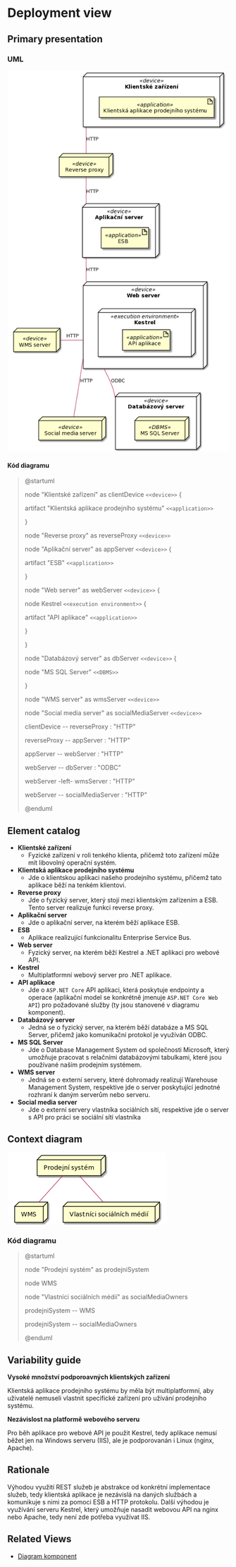 # Deployment view
## Primary presentation
### UML
![Deployment diagram](../assets/prodejni_system_deployment_diagram.png "Deployment diagram prodejního systému")

#### **Kód diagramu**
> @startuml
>
> node "Klientské zařízení" as clientDevice `<<device>>` {
>
> artifact "Klientská aplikace prodejního systému" `<<application>>`
>
> }
>
> node "Reverse proxy" as reverseProxy `<<device>>`
>
> node "Aplikační server" as appServer `<<device>>` {
>
> artifact "ESB" `<<application>>`
>
> }
>
> node "Web server" as webServer `<<device>>` {
>
> node Kestrel `<<execution environment>>` {
>
> artifact "API aplikace" `<<application>>`
>
> }
>
> }
>
> node "Databázový server" as dbServer `<<device>>` {
>
> node "MS SQL Server" `<<DBMS>>`
>
> }
>
> node "WMS server" as wmsServer `<<device>>`
>
> node "Social media server" as socialMediaServer `<<device>>`
>
> clientDevice -- reverseProxy : "HTTP"
>
> reverseProxy -- appServer : "HTTP"
>
> appServer -- webServer : "HTTP"
>
> webServer -- dbServer : "ODBC"
>
> webServer -left- wmsServer : "HTTP"
>
> webServer -- socialMediaServer : "HTTP"
>
> @enduml

## Element catalog
- **Klientské zařízení**
    - Fyzické zařízení v roli tenkého klienta, přičemž toto zařízení může mít libovolný operační systém.
- **Klientská aplikace prodejního systému**
    - Jde o klientskou aplikaci našeho prodejního systému, přičemž tato aplikace běží na tenkém klientovi.
- **Reverse proxy**
    - Jde o fyzický server, který stojí mezi klientským zařízením a ESB. Tento server realizuje funkci reverse proxy.
- **Aplikační server**
    - Jde o aplikační server, na kterém běží aplikace ESB.
- **ESB**
    - Aplikace realizující funkcionalitu Enterprise Service Bus.
- **Web server**
    - Fyzický server, na kterém běží Kestrel a .NET aplikaci pro webové API.
- **Kestrel**
    - Multiplatformní webový server pro .NET aplikace.
- **API aplikace**
    - Jde o `ASP.NET Core` API aplikaci, která poskytuje endpointy a operace (aplikační model se konkrétně jmenuje `ASP.NET Core Web API`) pro požadované služby (ty jsou stanovené v diagramu komponent).
- **Databázový server**
    - Jedná se o fyzický server, na kterém běží databáze a MS SQL Server, přičemž jako komunikační protokol je využíván ODBC.
- **MS SQL Server**
    - Jde o Database Management System od společnosti Microsoft, který umožňuje pracovat s relačními databázovými tabulkami, které jsou používané naším prodejním systémem.
- **WMS server**
    - Jedná se o externí servery, které dohromady realizují Warehouse Management System, respektive jde o server poskytující jednotné rozhraní k daným serverům nebo serveru.
- **Social media server**
    - Jde o externí servery vlastníka sociálních sítí, respektive jde o server s API pro práci se sociální sítí vlastníka

## Context diagram
![Context diagram](../assets/prodejni_system_deployment_context_diagram.png "Kontextový diagram nasazení prodejního systému")

### **Kód diagramu**
> @startuml
>
> node "Prodejní systém" as prodejniSystem
>
> node WMS
>
> node "Vlastníci sociálních médií" as socialMediaOwners
>
> prodejniSystem -- WMS
>
> prodejniSystem -- socialMediaOwners
>
> @enduml

## Variability guide
**Vysoké množství podporoavných klientských zařízení**

Klientská aplikace prodejního systému by měla být multiplatformní, aby uživatelé nemuseli vlastnit specifické zařízení pro užívání prodejního systému.

**Nezávislost na platformě webového serveru**

Pro běh aplikace pro webové API je použit Kestrel, tedy aplikace nemusí běžet jen na Windows serveru (IIS), ale je podporovanán i Linux (nginx, Apache).

## Rationale
Výhodou využití REST služeb je abstrakce od konkrétní implementace služeb, tedy klientská aplikace je nezávislá na daných službách a komunikuje s nimi za pomoci ESB a HTTP protokolu. Další výhodou je využívání serveru Kestrel, který umožňuje nasadit webovou API na nginx nebo Apache, tedy není zde potřeba využívat IIS.

## Related Views
- [Diagram komponent](../moduly/components.md "Diagram komponent")